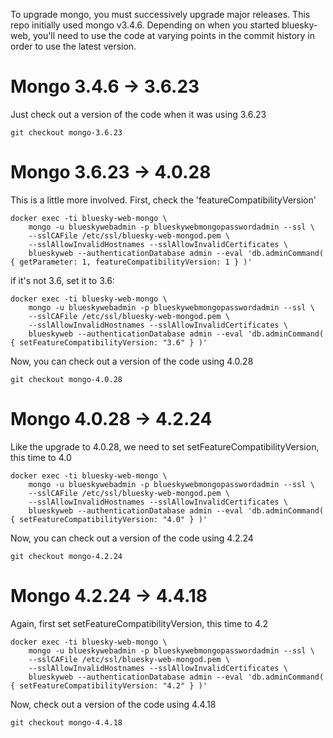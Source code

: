 To upgrade mongo, you must successively upgrade major releases.  This repo
initially used mongo v3.4.6.  Depending on when you started bluesky-web,
you'll need to use the code at varying points in the commit history
in order to use the latest version.

# Mongo 3.4.6 -> 3.6.23

Just check out a version of the code when it was using 3.6.23

    git checkout mongo-3.6.23


# Mongo 3.6.23 -> 4.0.28

This is a little more involved.  First, check the 'featureCompatibilityVersion'

    docker exec -ti bluesky-web-mongo \
        mongo -u blueskywebadmin -p blueskywebmongopasswordadmin --ssl \
        --sslCAFile /etc/ssl/bluesky-web-mongod.pem \
        --sslAllowInvalidHostnames --sslAllowInvalidCertificates \
        blueskyweb --authenticationDatabase admin --eval 'db.adminCommand( { getParameter: 1, featureCompatibilityVersion: 1 } )'

if it's not 3.6, set it to 3.6:

    docker exec -ti bluesky-web-mongo \
        mongo -u blueskywebadmin -p blueskywebmongopasswordadmin --ssl \
        --sslCAFile /etc/ssl/bluesky-web-mongod.pem \
        --sslAllowInvalidHostnames --sslAllowInvalidCertificates \
        blueskyweb --authenticationDatabase admin --eval 'db.adminCommand( { setFeatureCompatibilityVersion: "3.6" } )'

Now, you can check out a version of the code using 4.0.28

    git checkout mongo-4.0.28


# Mongo 4.0.28 -> 4.2.24

Like the upgrade to 4.0.28, we need to set setFeatureCompatibilityVersion,
this time to 4.0

    docker exec -ti bluesky-web-mongo \
        mongo -u blueskywebadmin -p blueskywebmongopasswordadmin --ssl \
        --sslCAFile /etc/ssl/bluesky-web-mongod.pem \
        --sslAllowInvalidHostnames --sslAllowInvalidCertificates \
        blueskyweb --authenticationDatabase admin --eval 'db.adminCommand( { setFeatureCompatibilityVersion: "4.0" } )'

Now, you can check out a version of the code using 4.2.24

    git checkout mongo-4.2.24

# Mongo 4.2.24 -> 4.4.18

Again, first set setFeatureCompatibilityVersion, this time to 4.2

    docker exec -ti bluesky-web-mongo \
        mongo -u blueskywebadmin -p blueskywebmongopasswordadmin --ssl \
        --sslCAFile /etc/ssl/bluesky-web-mongod.pem \
        --sslAllowInvalidHostnames --sslAllowInvalidCertificates \
        blueskyweb --authenticationDatabase admin --eval 'db.adminCommand( { setFeatureCompatibilityVersion: "4.2" } )'

Now, check out a version of the code using 4.4.18

    git checkout mongo-4.4.18
